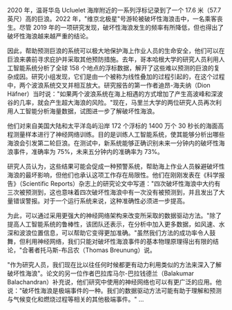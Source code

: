2020 年，温哥华岛 Ucluelet 海岸附近的一系列浮标记录到了一个 17.6 米（57.7 英尺）高的巨浪。2022 年，"维京北极星"号游轮被破坏性海浪击中，一名乘客丧生。尽管 2019 年的一项研究发现，破坏性海浪发生的频率有所降低，但也得出了破坏性海浪越来越严重的结论。

因此，帮助预测巨浪的系统可以极大地保护海上作业人员的生命安全，他们可以在巨浪来袭前寻求庇护并采取其他预防措施。去年，哥本哈根大学的研究人员利用人工智能系统分析了全球 158 个地点的浮标数据，解开了这些难以预测的巨浪的复杂成因。研究小组发现，它们是由一个被称为线性叠加的过程引起的，在这个过程中，两个波浪系统交叉并相互放大。研究报告的第一作者迪昂-海夫纳（Dion Häfner）当时说："如果两个波浪系统在海上相遇的方式增加了产生高波峰和深波谷的几率，就会产生超大海浪的风险。"现在，马里兰大学的两位研究人员再次利用人工智能分析海量数据，试图进一步了解破坏性海浪。

他们对来自美国大陆和太平洋岛屿沿岸 172 个浮标的 1400 万个 30 秒长的海面高程测量样本进行了神经网络训练。目的是训练人工智能系统，使其能够分析出哪些海浪会引发第二轮巨浪。在测试中，新系统能够正确识别未来一分钟内的破坏性海浪事件，准确率为 75%，未来五分钟内的准确率为 73%。

研究人员认为，这些结果可能会促成一种预警系统，帮助海上作业人员躲避破坏性海浪的最坏影响，但他们也承认这项工作存在局限性。他们在刚刚发表在《科学报告》（Scientific Reports）杂志上的研究论文中写道："四次破坏性海浪中大约有三次被预测到，这也意味着四次破坏性海浪中有一次没有被预测到，并且发出了大量错误警报。对于一个运行系统来说，这种准确性必须进一步提高。

为此，可以通过采用更强大的神经网络架构来改变所采取的数据驱动方法。"除了提高人工智能系统的鲁棒性，该团队还表示，在分析中加入更多数据，如风速、水深和波浪位置信息，可以帮助它变得更加准确。"虽然我们方法的成功率令人鼓舞，但利用神经网络，我们只能对破坏性海浪事件的基本物理原理得出有限的结论，"合著者托马斯-布吕农（Thomas Breunung）说。

"作为研究人员，我们现在比以往任何时候都更有动力利用类似的方法来深入了解破坏性海浪"。论文的另一位作者巴拉库马尔-巴拉钱德兰（Balakumar Balachandran）补充说，他们研究中使用的神经网络也可以有更广泛的应用。他说："破坏性海浪是极端事件的一种。我们的数据驱动方法可能有助于理解和预测与气候变化和燃烧过程等相关的其他极端事件。" ...